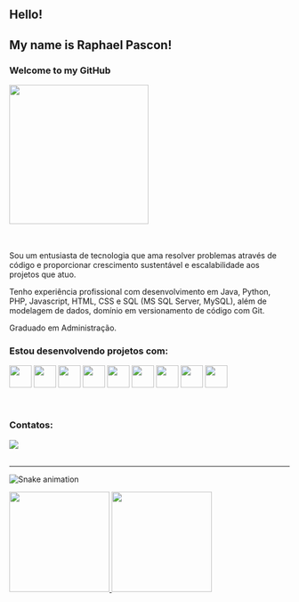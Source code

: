   
## Hello!

## My name is Raphael Pascon!  

### Welcome to my GitHub 

<img src="https://media4.giphy.com/media/j6ZReIODqJXh5sPLVq/giphy.gif?cid=790b7611e2b948a7d9a4d9c2f4c25bdd21141273e0a0e530&rid=giphy.gif&ct=g" width="250" height="250"/>

 <br/>
<br/>
<br/>

Sou um entusiasta de tecnologia que ama resolver problemas através de código e proporcionar crescimento sustentável e escalabilidade aos projetos que atuo.

Tenho experiência profissional com desenvolvimento em Java, Python, PHP, Javascript, HTML, CSS e SQL (MS SQL Server, MySQL), além de modelagem de dados, domínio em versionamento de código com Git.

Graduado em Administração.

### Estou desenvolvendo projetos com:

<img src="https://cdn.jsdelivr.net/gh/devicons/devicon/icons/javascript/javascript-original.svg" width="40" height="40"/>   <img src="https://cdn.jsdelivr.net/gh/devicons/devicon/icons/html5/html5-original.svg" width="40" height="40"/>  <img src="https://cdn.jsdelivr.net/gh/devicons/devicon/icons/css3/css3-original.svg" width="40" height="40"/>  <img src="https://cdn.jsdelivr.net/gh/devicons/devicon/icons/kotlin/kotlin-original.svg" width="40" height="40"/> <img src="https://cdn.jsdelivr.net/gh/devicons/devicon/icons/java/java-original.svg" width="40" height="40"/>   <img src="https://cdn.jsdelivr.net/gh/devicons/devicon/icons/linux/linux-original.svg" width="40" height="40"/>  <img src="https://cdn.jsdelivr.net/gh/devicons/devicon/icons/mysql/mysql-original-wordmark.svg" width="40" height="40"/>    <img src="https://cdn.jsdelivr.net/gh/devicons/devicon/icons/php/php-original.svg" width="40" height="40"/>   <img src="https://cdn.jsdelivr.net/gh/devicons/devicon/icons/spring/spring-original-wordmark.svg" width="40" height="40"/>    
                                                                                                             
<br/>

### Contatos:
<div>
<a href="https://www.linkedin.com/in/raphael-almeida-pascon-677b7786/" target="_blank"><img src="https://img.shields.io/badge/-LinkedIn-%230077B5?style=for-the-badge&logo=linkedin&logoColor=white" target="_blank"></a>   
</div>
<br/>
<hr/>
  
  ![Snake animation](https://github.com/baconzin/baconzin/blob/output/github-contribution-grid-snake.svg)
<div>
<a href="https://github.com/baconzin">

<img height="180em" src="https://github-readme-stats.vercel.app/api/top-langs/?username=baconzin&layout=compact&langs_count=7&theme=algolia"/>

<img height="180em" src="https://github-readme-stats.vercel.app/api?username=baconzin&show_icons=true&theme=algolia&count_private=true"/>
</div>

</div>
